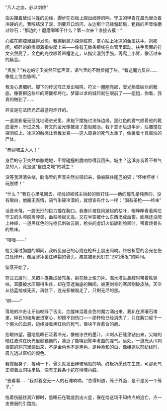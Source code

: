 “凡人之血，必以剑终”
 
指尖攥着破烂斗篷的边缘，脚步在石板上蹭出细碎的响。守卫的甲胄在晨光里泛着冷硬的光，我喉结滚了滚，刚要开口询问，左边那个已经皱起眉，粗粝的声音像磨过砂石：“那边的！磨磨唧唧干什么？第一次来？直接去摸！”
 
心脏在胸腔里跳得发慌。我挪到魔力探测桩前，掌心贴上冰凉的金属扶手。刹那间，细碎的麻痒顺着指尖爬上来——像有无数条银线在血管里窜动。扶手表面的符文突然亮了，金色的光纹顺着凹槽游走，从指尖漫到手腕，再爬上小臂，像活过来的藤蔓。
 
“贵族？”右边的守卫突然压低声音，语气里的不耐烦褪了些，“看这魔力反应……像是上位血脉啊。”
 
我没心思细听。脚下的传送阵正发出嗡鸣，符文一圈圈亮起，暖光舔着破烂的靴底，像要把这些年的寒酸都烤化。梦寐以求的城邦就在眼前了——姐姐，你看，我真的做到了……
 
异变是在法阵光芒最盛时炸开的。
 
一道黑影毫无征兆地砸进光里，黑袍下摆拖过法阵边缘，黑红色的雾气顺着他的靴底漫开，所过之处，符文的金光像被泼了墨般黯淡。我下意识后退半步，后腰撞在探测桩上，冰凉的触感让脊椎发紧——这人周身的死气太重了，像裹着十具腐烂的尸体。
 
“恭迎城主大人！”
 
身后的守卫突然单膝跪地，甲胄碰撞的脆响惊得我回头。城主？这浑身淌着不祥气息的人，竟是这“自由之城”的城主？
 
没等我理清头绪，脑海里的声音突然尖啸起来，像被踩住尾巴的猫：“坏喽坏喽！玩脱喽！”
 
“什么？”我在心里吼回去，视线却被城主抬起的脸钉住——他的瞳孔是纯黑的，没有眼白，他面无表情，语气生硬冷漠的，就想宣布什么一样：“固有圣枪——终末”
 
话音未落，一股无形的巨力撞在胸口。我像片被狂风掀起的枯叶，眼睁睁看着两位守卫的头颅脱离脖颈，血柱喷起丈高，又在半空被什么东西搅成血雾。剧痛还没爬上神经，一道黑红色的光枪已刺破云层，枪尖的虚幻火焰舔到脸颊时，带着烧骨头的焦味。
 
“噗嗤——”
 
枪尖穿过胸膛的瞬间，我听见自己的心跳在枪杆上震出闷响。终极祈愿的金光在伤口处炸开，像层薄冰裹住碎裂的骨头，疼意被死死钉在“即将爆发”的瞬间。
 
坠落开始了。
 
穿过云层时，风把斗篷撕成破布条，刮在脸上像刀片。海水灌进鼻腔时带着铁锈味，耳膜被水压碾得生疼，却在穿透海底的瞬间，被更刺骨的寒风割破皮肤。天空从钴蓝褪成死灰，再往下，连光都被吸走了，只剩无尽的黑。
 
“砰——”
 
落地的冲击让牙齿咬碎了舌尖，血腥味混着金色的魔力涌出来。我趴在黑曜石堆里，碎石的棱角嵌进掌心，却摸不到伤口——那杆枪已经消失了，只在胸口留下一个碗大的血洞，边缘凝着黑红色的死气，像块不肯愈合的疤。
 
抬眼四望，遍地黑曜石泛着冷光，像被冻住的墨汁。川刺从石缝里钻出来，尖端的暗红液珠在灰光里颤巍巍的，凑近了能嗅到陈年老血的腥气。远处，一道光从川刺根部的洞穴里漏出来，不是金色也不是黑色，是种柔和的白，像姐姐以前纺线时，晨光透过窗纸的颜色。
 
我撑起身子，每动一下，骨头就发出碎玻璃般的响。终极祈愿还在生效，可那死气正顺着血洞往里钻，像有无数条小蛇在啃噬内脏。
 
“去看看……”我对着空无一人的石滩喃喃，“总得知道，笼子外面，是不是另一个笼子。”
 
拖着伤腿往洞穴挪时，黑曜石在靴底刮出火星，像在给这场不知终点的逃亡，点一支微弱的引路烛。